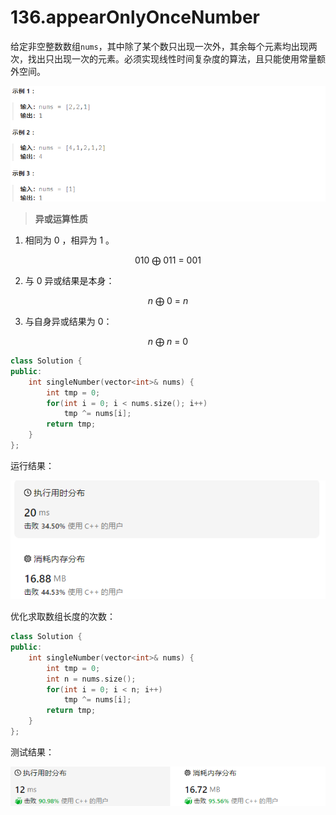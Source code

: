 # 136.appearOnlyOnceNumber

给定非空整数数组`nums`，其中除了某个数只出现一次外，其余每个元素均出现两次，找出只出现一次的元素。必须实现线性时间复杂度的算法，且只能使用常量额外空间。

![image-20240111144221743](https://raw.githubusercontent.com/huibazdy/TyporaPicture/main/image-20240111144221743.png)



> **异或运算性质**

1. 相同为 0 ，相异为 1 。

$$
010\:\bigoplus\:011\:=\:001
$$



2. 与 0 异或结果是本身：

$$
n\:\bigoplus\:0\:=\:n
$$

3. 与自身异或结果为 0：

$$
n\:\bigoplus\:n\:=\:0
$$





```c++
class Solution {
public:
    int singleNumber(vector<int>& nums) {
		int tmp = 0;
        for(int i = 0; i < nums.size(); i++)
            tmp ^= nums[i];
        return tmp;
    }
};
```

运行结果：

![image-20240111153325327](https://raw.githubusercontent.com/huibazdy/TyporaPicture/main/image-20240111153325327.png)



优化求取数组长度的次数：

```c++
class Solution {
public:
    int singleNumber(vector<int>& nums) {
        int tmp = 0;
        int n = nums.size();
        for(int i = 0; i < n; i++)
            tmp ^= nums[i];
        return tmp;
    }
};
```

测试结果：

![image-20240111153512344](https://raw.githubusercontent.com/huibazdy/TyporaPicture/main/image-20240111153512344.png)